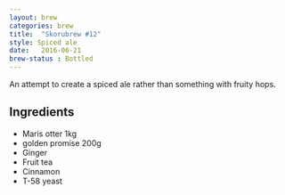 ```yaml
---
layout: brew
categories: brew
title:  "Skorubrew #12"
style: Spiced ale
date:   2016-06-21
brew-status : Bottled
---
```


An attempt to create a spiced ale rather than something with fruity hops.

Ingredients
---------

* Maris otter 1kg
* golden promise 200g
* Ginger
* Fruit tea
* Cinnamon
* T-58 yeast
